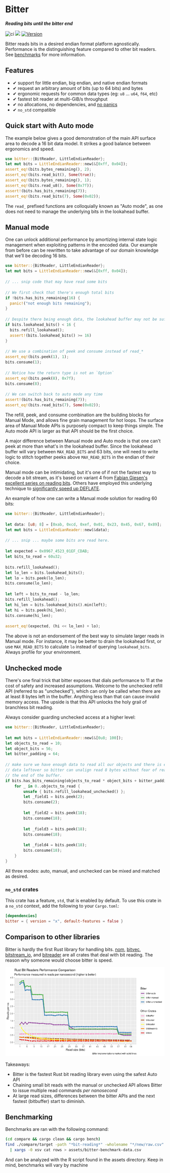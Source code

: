 # Bitter

***Reading bits until the bitter end***

![ci](https://github.com/nickbabcock/bitter/workflows/ci/badge.svg) [![](https://docs.rs/bitter/badge.svg)](https://docs.rs/bitter) [![Version](https://img.shields.io/crates/v/bitter.svg?style=flat-square)](https://crates.io/crates/bitter)

Bitter reads bits in a desired endian format platform agnostically. Performance is the distinguishing feature compared to other bit readers. See [benchmarks](https://github.com/nickbabcock/bitter#comparison-to-other-libraries) for more information.

## Features

 - ✔ support for little endian, big endian, and native endian formats
 - ✔ request an arbitrary amount of bits (up to 64 bits) and bytes
 - ✔ ergonomic requests for common data types (eg: `u8` ... `u64`, `f64`, etc)
 - ✔ fastest bit reader at multi-GiB/s throughput
 - ✔ no allocations, no dependencies, and [no panics](https://github.com/dtolnay/no-panic)
 - ✔ `no_std` compatible

## Quick start with Auto mode

The example below gives a good demonstration of the main API surface area to decode a 16 bit data model. It strikes a good balance between ergonomics and speed.

```rust
use bitter::{BitReader, LittleEndianReader};
let mut bits = LittleEndianReader::new(&[0xff, 0x04]);
assert_eq!(bits.bytes_remaining(), 2);
assert_eq!(bits.read_bit(), Some(true));
assert_eq!(bits.bytes_remaining(), 1);
assert_eq!(bits.read_u8(), Some(0x7f));
assert!(bits.has_bits_remaining(7));
assert_eq!(bits.read_bits(7), Some(0x02));
```

The `read_` prefixed functions are colloquially known as "Auto mode", as one does not need to manage the underlying bits in the lookahead buffer.

## Manual mode

One can unlock additional performance by amortizing internal state logic management when exploiting patterns in the encoded data. Our example from before can be rewritten to take advantage of our domain knowledge that we'll be decoding 16 bits.

```rust
use bitter::{BitReader, LittleEndianReader};
let mut bits = LittleEndianReader::new(&[0xff, 0x04]);

// ... snip code that may have read some bits

// We first check that there's enough total bits
if !bits.has_bits_remaining(16) {
  panic!("not enough bits remaining");
}

// Despite there being enough data, the lookahead buffer may not be sufficient
if bits.lookahead_bits() < 16 {
  bits.refill_lookahead();
  assert!(bits.lookahead_bits() >= 16)
}

// We use a combination of peek and consume instead of read_*
assert_eq!(bits.peek(1), 1);
bits.consume(1);

// Notice how the return type is not an `Option`
assert_eq!(bits.peek(8), 0x7f);
bits.consume(8);

// We can switch back to auto mode any time
assert!(bits.has_bits_remaining(7));
assert_eq!(bits.read_bits(7), Some(0x02));
```

The refill, peek, and consume combination are the building blocks for Manual Mode, and allows fine grain management for hot loops. The surface area of Manual Mode APIs is purposely compact to keep things simple. The Auto mode API is larger as that API should be the first choice.

A major difference between Manual mode and Auto mode is that one can't peek at more than what's in the lookahead buffer. Since the lookahead buffer will vary between `MAX_READ_BITS` and 63 bits, one will need to write logic to stitch together peeks above `MAX_READ_BITS` in the endian of their choice.

Manual mode can be intimidating, but it's one of if not the fastest way to decode a bit stream, as it's based on variant 4 from [Fabian Giesen's excellent series on reading bits](https://fgiesen.wordpress.com/2018/02/20/reading-bits-in-far-too-many-ways-part-2/). Others have employed this underlying technique to [significantly speed up DEFLATE](https://dougallj.wordpress.com/2022/08/20/faster-zlib-deflate-decompression-on-the-apple-m1-and-x86/).

An example of how one can write a Manual mode solution for reading 60 bits:

```rust
use bitter::{BitReader, LittleEndianReader};

let data: [u8; 8] = [0xab, 0xcd, 0xef, 0x01, 0x23, 0x45, 0x67, 0x89];
let mut bits = LittleEndianReader::new(&data);

// ... snip ... maybe some bits are read here.

let expected = 0x0967_4523_01EF_CDAB;
let bits_to_read = 60u32;

bits.refill_lookahead();
let lo_len = bits.lookahead_bits();
let lo = bits.peek(lo_len);
bits.consume(lo_len);

let left = bits_to_read - lo_len;
bits.refill_lookahead();
let hi_len = bits.lookahead_bits().min(left);
let hi = bits.peek(hi_len);
bits.consume(hi_len);

assert_eq!(expected, (hi << lo_len) + lo);
```

The above is not an endorsement of the best way to simulate larger reads in Manual mode. For instance, it may be better to drain the lookahead first, or use `MAX_READ_BITS` to calculate `lo` instead of querying `lookahead_bits`. Always profile for your environment. 

## Unchecked mode

There's one final trick that bitter exposes that dials performance to 11 at the cost of safety and increased assumptions. Welcome to the unchecked refill API (referred to as "unchecked"), which can only be called when there are at least 8 bytes left in the buffer. Anything less than that can cause invalid memory access. The upside is that this API unlocks the holy grail of branchless bit reading.

Always consider guarding unchecked access at a higher level:

```rust
use bitter::{BitReader, LittleEndianReader};

let mut bits = LittleEndianReader::new(&[0u8; 100]);
let objects_to_read = 10;
let object_bits = 56;
let bitter_padding = 64;

// make sure we have enough data to read all our objects and there is enough
// data leftover so bitter can unalign read 8 bytes without fear of reading past
// the end of the buffer.
if bits.has_bits_remaining(objects_to_read * object_bits + bitter_padding) {
    for _ in 0..objects_to_read {
        unsafe { bits.refill_lookahead_unchecked() };
        let _field1 = bits.peek(2);
        bits.consume(2);

        let _field2 = bits.peek(18);
        bits.consume(18);

        let _field3 = bits.peek(18);
        bits.consume(18);

        let _field4 = bits.peek(18);
        bits.consume(18);
    }
}
```

All three modes: auto, manual, and unchecked can be mixed and matched as desired.

### `no_std` crates

This crate has a feature, `std`, that is enabled by default. To use this crate
in a `no_std` context, add the following to your `Cargo.toml`:

```toml
[dependencies]
bitter = { version = "x", default-features = false }
```

## Comparison to other libraries

Bitter is hardly the first Rust library for handling bits.
[nom](https://crates.io/crates/nom),
[bitvec](https://github.com/bitvecto-rs/bitvec),
[bitstream_io](https://crates.io/crates/bitstream-io), and
[bitreader](https://crates.io/crates/bitreader) are all crates that deal with bit reading.
The reason why someone would choose bitter is speed.

![bench-bit-reads.png](assets/bench-bit-reads.png)

Takeaways:

* Bitter is the fastest Rust bit reading library even using the safest Auto API
* Chaining small bit reads with the manual or unchecked API allows Bitter to issue multiple read commands _per nanosecond_
* At large read sizes, differences between the bitter APIs and the next fastest (bitbuffer) start to diminish.

## Benchmarking

Benchmarks are ran with the following command:

```bash
(cd compare && cargo clean && cargo bench)
find ./compare/target -path "*bit-reading*" -wholename "*/new/raw.csv" -print0 \
  | xargs -0 xsv cat rows > assets/bitter-benchmark-data.csv
```

And can be analyzed with the R script found in the assets directory. Keep in mind, benchmarks will vary by machine
